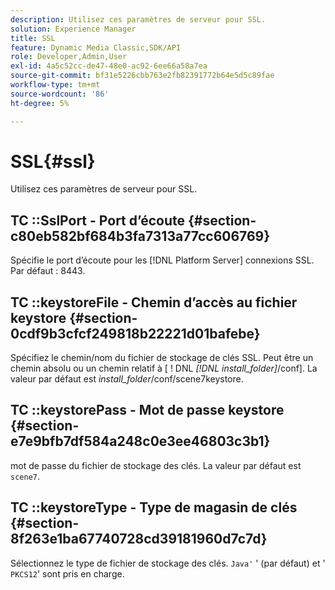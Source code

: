 ```yaml
---
description: Utilisez ces paramètres de serveur pour SSL.
solution: Experience Manager
title: SSL
feature: Dynamic Media Classic,SDK/API
role: Developer,Admin,User
exl-id: 4a5c52cc-de47-48e0-ac92-6ee66a58a7ea
source-git-commit: bf31e5226cbb763e2fb82391772b64e5d5c89fae
workflow-type: tm+mt
source-wordcount: '86'
ht-degree: 5%

---
```


# SSL{#ssl}

Utilisez ces paramètres de serveur pour SSL.

## TC ::SslPort - Port d’écoute {#section-c80eb582bf684b3fa7313a77cc606769}

Spécifie le port d’écoute pour les [!DNL Platform Server] connexions SSL. Par défaut : 8443.

## TC ::keystoreFile - Chemin d’accès au fichier keystore {#section-0cdf9b3cfcf249818b22221d01bafebe}

Spécifiez le chemin/nom du fichier de stockage de clés SSL. Peut être un chemin absolu ou un chemin relatif à [ ! DNL *[!DNL install_folder]*/conf]. La valeur par défaut est *install_folder*/conf/scene7keystore.

## TC ::keystorePass - Mot de passe keystore {#section-e7e9bfb7df584a248c0e3ee46803c3b1}

mot de passe du fichier de stockage des clés. La valeur par défaut est `scene7`.

## TC ::keystoreType - Type de magasin de clés {#section-8f263e1ba67740728cd39181960d7c7d}

Sélectionnez le type de fichier de stockage des clés. `Java'` &#39; (par défaut) et &#39; `PKCS12`&#39; sont pris en charge.
